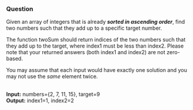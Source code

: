 ### Question
Given an array of integers that is already __*sorted in ascending order*__, find two numbers such that they add up to a specific target number.<br/>

The function twoSum should return indices of the two numbers such that they add up to the target, where index1 must be less than index2. Please note that your returned answers (both index1 and index2) are not zero-based.<br/>

You may assume that each input would have exactly one solution and you may not use the *same* element twice.<br/><br/>

__Input:__ numbers={2, 7, 11, 15}, target=9<br/>
__Output:__ index1=1, index2=2
